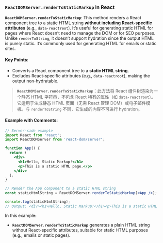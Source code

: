 ### `ReactDOMServer.renderToStaticMarkup` in React

**`ReactDOMServer.renderToStaticMarkup`**: This method renders a React component tree to a static HTML string **without including React-specific attributes** (e.g., `data-reactroot`). It’s useful for generating static HTML for pages where React doesn’t need to manage the DOM or for SEO purposes. Unlike `renderToString`, it doesn’t support hydration since the output HTML is purely static. It’s commonly used for generating HTML for emails or static sites.

#### Key Points:
- Converts a React component tree to a **static HTML string**.
- Excludes React-specific attributes (e.g., `data-reactroot`), making the output non-hydratable.

> **`ReactDOMServer.renderToStaticMarkup`**：此方法将 React 组件树渲染为一个静态 HTML 字符串，不包含 React 特有的属性（如 `data-reactroot`）。它适用于生成静态 HTML 页面（无需 React 管理 DOM）或电子邮件模板。与 `renderToString` 不同，它生成的内容不可进行 hydration。
>
> <audio src="..\..\mp3\`ReactDOMServer (1).mp3"></audio>

#### Example with Comments:

```jsx
// Server-side example
import React from 'react';
import ReactDOMServer from 'react-dom/server';

function App() {
  return (
    <div>
      <h1>Hello, Static Markup!</h1>
      <p>This is a static HTML page.</p>
    </div>
  );
}

// Render the App component to a static HTML string
const staticHtmlString = ReactDOMServer.renderToStaticMarkup(<App />);

console.log(staticHtmlString);
// Output: <div><h1>Hello, Static Markup!</h1><p>This is a static HTML page.</p></div>
```

In this example:
- **`ReactDOMServer.renderToStaticMarkup`** generates a plain HTML string without React-specific attributes, suitable for static HTML purposes (e.g., emails or static pages).